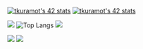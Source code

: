 <!-- 
[![tkuramot's 42 stats](https://badge42.vercel.app/api/v2/clizjy5a8000609kzcf9kczes/stats?cursusId=9&coalitionId=61)](https://github.com/JaeSeoKim/badge42)
[![tkuramot's 42 stats](https://badge42.vercel.app/api/v2/clizjy5a8000609kzcf9kczes/stats?cursusId=21&coalitionId=308)](https://github.com/JaeSeoKim/badge42)
 -->

[![tkuramot's 42 stats](https://badge42.coday.fr/api/v2/clql7sv4t149201p4yl1jnh20/stats?cursusId=9&coalitionId=piscine)](https://github.com/Coday-meric/badge42)
[![tkuramot's 42 stats](https://badge42.coday.fr/api/v2/clql7sv4t149201p4yl1jnh20/stats?cursusId=21&coalitionId=308)](https://github.com/Coday-meric/badge42)

![](http://github-profile-summary-cards.vercel.app/api/cards/profile-details?username=tkuramot&theme=nord_dark)
![Top Langs](https://github-readme-stats.vercel.app/api/top-langs/?username=tkuramot&langs_count=20&exclude_repo=cs50-introduction-to-game-development&layout=compact&theme=nord)
![](http://github-profile-summary-cards.vercel.app/api/cards/most-commit-language?username=tkuramot&theme=nord_dark)
<!--
![](http://github-profile-summary-cards.vercel.app/api/cards/repos-per-language?username=tkuramot&theme=nord_dark)
-->
![](http://github-profile-summary-cards.vercel.app/api/cards/stats?username=tkuramot&theme=nord_dark)
![](http://github-profile-summary-cards.vercel.app/api/cards/productive-time?username=tkuramot&theme=nord_dark&utcOffset=8)
